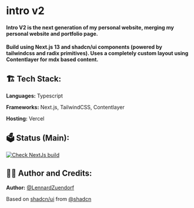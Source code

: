 # intro v2

#### Intro V2 is the next generation of my personal website, merging my personal website and portfolio page.

#### Build using Next.js 13 and shadcn/ui components (powered by tailwindcss and radix primitives). Uses a completely custom layout using Contentlayer for mdx based content.

## 🏗️ Tech Stack:

**Languages:** Typescript

**Frameworks:** Next.js, TailwindCSS, Contentlayer

**Hosting:** Vercel

## 🗳️ Status (Main):

[![Check NextJs build](https://github.com/LennardZuendorf/intro/actions/workflows/node.js.yml/badge.svg)](https://github.com/LennardZuendorf/intro/actions/workflows/node.js.yml)


## 👨‍💻 Author and Credits:

**Author:** [@LennardZuendorf](https://github.com/LennardZuendorf)

Based on [shadcn/ui](https://ui.shadcn.com) from [@shadcn](https://twitter.com/shadcn)
